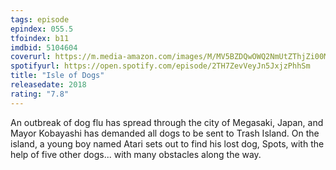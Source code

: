 ```yaml
---
tags: episode
epindex: 055.5
tfoindex: b11
imdbid: 5104604
coverurl: https://m.media-amazon.com/images/M/MV5BZDQwOWQ2NmUtZThjZi00MGM0LTkzNDctMzcyMjcyOGI1OGRkXkEyXkFqcGdeQXVyMTA3MDk2NDg2._V1_SX202_CR0,0,202,300_.jpg
spotifyurl: https://open.spotify.com/episode/2TH7ZevVeyJn5JxjzPhhSm
title: "Isle of Dogs"
releasedate: 2018
rating: "7.8"
---
```


An outbreak of dog flu has spread through the city of Megasaki, Japan, and Mayor Kobayashi has demanded all dogs to be sent to Trash Island. On the island, a young boy named Atari sets out to find his lost dog, Spots, with the help of five other dogs... with many obstacles along the way.